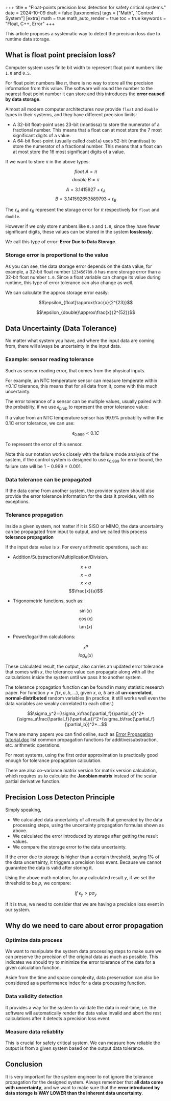 +++
title = "Float-points precision loss detection for safety critical systems."
date = 2024-10-09
draft = false
[taxonomies]
  tags = ["Math", "Control System"]
[extra]
  math = true
  math_auto_render = true
  toc = true
	keywords = "Float, C++, Error"
+++

This article proposes a systematic way to detect the precision loss due to runtime data storage.

## What is float point precision loss?

Computer system uses finite bit width to represent float point numbers like `1.0` and `0.5`.

For float point numbers like $\pi$, there is no way to store all the precision information from this value. The software will round the number to the nearest float point number it can store and this introduces the **error caused by data storage**.

Almost all modern computer architectures now provide `float` and `double` types in their systems, and they have different precision limits:

- A 32-bit float-point uses 23-bit (mantissa) to store the numerator of a fractional number. This means that a float can at most store the 7 most significant digits of a value.
- A 64-bit float-point (usually called `double`) uses 52-bit (mantissa) to store the numerator of a fractional number. This means that a float can at most store the 16 most significant digits of a value.

If we want to store $\pi$ in the above types:

$$float\ A=\pi$$
$$double\ B=\pi$$

$$A=3.1415927+\epsilon_A$$
$$B=3.141592653589793+\epsilon_B$$

The $\epsilon_A$ and $\epsilon_B$ represent the storage error for $\pi$ respectively for `float` and `double`.

However if we only store numbers like `0.5` and `1.0`, since they have fewer significant digits, these values can be stored in the system **losslessly**.

We call this type of error: **Error Due to Data Storage**.

### Storage error is proportional to the value

As you can see, the data storage error depends on the data value, for example, a 32-bit float number `123456789.0` has more storage error than a 32-bit float number `1.0`. Since a float variable can change its value during runtime, this type of error tolerance can also change as well.

We can calculate the approx storage error easily:

$$\epsilon_{float}\approx\frac{x}{2^{23}}$$

$$\epsilon_{double}\approx\frac{x}{2^{52}}$$

## Data Uncertainty (Data Tolerance)

No matter what system you have, and where the input data are coming from, there will always be uncertainty in the input data. 

### Example: sensor reading tolerance

Such as sensor reading error, that comes from the physical inputs. 

For example, an NTC temperature sensor can measure temperate within $\pm 0.1 C$ tolerance, this means that for all data from it, come with this much uncertainty.

The error tolerance of a sensor can be multiple values, usually paired with the probablity, if we use $\epsilon_{prob}$ to represent the error tolerance value:

If a value from an NTC temperature sensor has 99.9% probablity within the 0.1C error tolerance, we can use:

$$\epsilon_{0.999}<0.1C$$

To represent the error of this sensor.

Note this our notation works closely with the failure mode analysis of the system, if the control system is designed to use $\epsilon_{0.999}$ for error bound, the failure rate will be $1-0.999=0.001$.

### Data tolerance can be propagated

If the data come from another system, the provider system should also provide the error tolerance information for the data it provides, with no exceptions.

### Tolerance propagation

Inside a given system, not matter if it is SISO or MIMO, the data uncertainty can be propagated from input to output, and we called this process **tolerance propagation**

If the input data value is $x$. For every arithmetic operations, such as:

* Addition/Substraction/Multiplication/Division.

$$x+a$$
$$x-a$$
$$x\times a$$
$$\frac{x}{a}$$

* Trigonometric functions, such as:

$$\sin(x)$$ 
$$\cos(x)$$ 
$$\tan(x)$$

* Power/logarithm calculations:

$$x^a$$
$$log_a(x)$$

These calculated result, the output, also carries an updated error tolerance that comes with $x$, the tolerance value can propagate along with all the calculations inside the system until we pass it to another system.

The tolerance propagation function can be found in many statistic research paper. For function $y=f(x, a, b,\dots)$, given $x$, $a$, $b$ are all **un-correlated**, **normal-distributed** random variables (in practice, it still works well even the data variables are weakly correlated to each other.)

$$\sigma_y^2=(\sigma_x\frac{\partial_f}{\partial_x})^2+(\sigma_a\frac{\partial_f}{\partial_a})^2+(\sigma_b\frac{\partial_f}{\partial_b})^2+...$$

There are many papers you can find online, such as [Error Propagation tutorial.doc](https://foothill.edu/psme/daley/tutorials_files/10.%20Error%20Propagation.pdf) list common propagation functions for additive/substraction, etc. arithmetic operations.

For most systems, using the first order approximation is practically good enough for tolerance propagation calculation.

There are also co-variance matrix version for matrix version calculation, which requires us to calculate the **Jacobian matrix** instead of the scalar partial derivative function.

## Precision Loss Detecton Principle

Simply speaking, 

* We calculated data uncertainty of all results that generated by the data processing steps, using the uncertainty propagation formulas shown as above.
* We calculated the error introduced by storage after getting the result values.
* We compare the storage error to the data uncertainty.

If the error due to storage is higher than a certain threshold, saying $1\%$ of the data uncertainty, it triggers a precision loss event. Because we cannot guarantee the data is valid after storing it.

Using the above math notation, for any calculated result $y$, if we set the threshold to be $p$, we compare:

$$If\ \epsilon_y > p\sigma_y$$

If it is true, we need to consider that we are having a precision loss event in our system.

## Why do we need to care about error propagation

### Optimize data process

We want to manipulate the system data processing steps to make sure we can preserve the precision of the original data as much as possible. This indicates we should try to minimize the error tolerance of the data for a given calculation function.

Aside from the time and space complexity, data preservation can also be considered as a performance index for a data processing function.

### Data validity detection

It provides a way for the system to validate the data in real-time, i.e. the software will automatically render the data value invalid and abort the rest calculations after it detects a precision loss event.

### Measure data reliablity

This is crucial for safety critical system. We can measure how reliable the output is from a given system based on the output data tolerance.

## Conclusion

It is very important for the system engineer to not ignore the tolerance propagation for the designed system. Always remember that **all data come with uncertainty**, and we want to make sure that the **error introduced by data storage is WAY LOWER than the inherent data uncertainty**.
